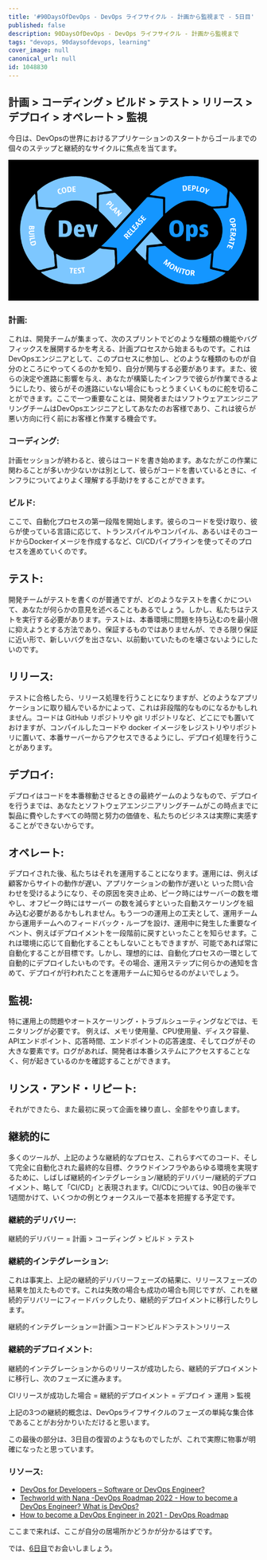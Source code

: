 ```yaml
---
title: '#90DaysOfDevOps - DevOps ライフサイクル - 計画から監視まで - 5日目'
published: false
description: 90DaysOfDevOps - DevOps ライフサイクル - 計画から監視まで
tags: "devops, 90daysofdevops, learning"
cover_image: null
canonical_url: null
id: 1048830
---
```

## 計画 > コーディング > ビルド > テスト > リリース > デプロイ > オペレート > 監視

今日は、DevOpsの世界におけるアプリケーションのスタートからゴールまでの個々のステップと継続的なサイクルに焦点を当てます。

![DevOps](Images/Day5_DevOps8.png)

### 計画:

これは、開発チームが集まって、次のスプリントでどのような種類の機能やバグフィックスを展開するかを考える、計画プロセスから始まるものです。これはDevOpsエンジニアとして、このプロセスに参加し、どのような種類のものが自分のところにやってくるのかを知り、自分が関与する必要があります。また、彼らの決定や進路に影響を与え、あなたが構築したインフラで彼らが作業できるようにしたり、彼らがその進路にいない場合にもっとうまくいくものに舵を切ることができます。ここで一つ重要なことは、開発者またはソフトウェアエンジニアリングチームはDevOpsエンジニアとしてあなたのお客様であり、これは彼らが悪い方向に行く前にお客様と作業する機会です。

### コーディング:

計画セッションが終わると、彼らはコードを書き始めます。あなたがこの作業に関わることが多いか少ないかは別として、彼らがコードを書いているときに、インフラについてよりよく理解する手助けをすることができます。

### ビルド:

ここで、自動化プロセスの第一段階を開始します。彼らのコードを受け取り、彼らが使っている言語に応じて、トランスパイルやコンパイル、あるいはそのコードからDockerイメージを作成するなど、CI/CDパイプラインを使ってそのプロセスを進めていくのです。

## テスト:

開発チームがテストを書くのが普通ですが、どのようなテストを書くかについて、あなたが何らかの意見を述べることもあるでしょう。しかし、私たちはテストを実行する必要があります。テストは、本番環境に問題を持ち込むのを最小限に抑えようとする方法であり、保証するものではありませんが、できる限り保証に近い形で、新しいバグを出さない、以前動いていたものを壊さないようにしたいのです。

## リリース:

テストに合格したら、リリース処理を行うことになりますが、どのようなアプリケーションに取り組んでいるかによって、これは非段階的なものになるかもしれません。コードは GitHub リポジトリや git リポジトリなど、どこにでも置いておけますが、コンパイルしたコードや docker イメージをレジストリやリポジトリに置いて、本番サーバーからアクセスできるようにし、デプロイ処理を行うことがあります。

## デプロイ:

デプロイはコードを本番稼動させるときの最終ゲームのようなもので、デプロイを行うまでは、あなたとソフトウェアエンジニアリングチームがこの時点までに製品に費やしたすべての時間と努力の価値を、私たちのビジネスは実際に実感することができないからです。

## オペレート:

デプロイされた後、私たちはそれを運用することになります。運用には、例えば顧客からサイトの動作が遅い、アプリケーションの動作が遅いと いった問い合わせを受けるようになり、その原因を突き止め、ピーク時にはサーバーの数を増やし、オフピーク時にはサーバー の数を減らすといった自動スケーリングを組み込む必要があるかもしれません。もう一つの運用上の工夫として、運用チームから運用チームへのフィードバック・ループを設け、運用中に発生した重要なイベント、例えばデプロイメントを一段階前に戻すといったことを知らせます。これは環境に応じて自動化することもしないこともできますが、可能であれば常に自動化することが目標です。しかし、理想的には、自動化プロセスの一環として自動的にデプロイしたいものです。その場合、運用ステップに何らかの通知を含めて、デプロイが行われたことを運用チームに知らせるのがよいでしょう。

## 監視:

特に運用上の問題やオートスケーリング・トラブルシューティングなどでは、モニタリングが必要です。
例えば、メモリ使用量、CPU使用量、ディスク容量、APIエンドポイント、応答時間、エンドポイントの応答速度、そしてログがその大きな要素です。ログがあれば、開発者は本番システムにアクセスすることなく、何が起きているのかを確認することができます。

## リンス・アンド・リピート:

それができたら、また最初に戻って企画を練り直し、全部をやり直します。

## 継続的に

多くのツールが、上記のような継続的なプロセス、これらすべてのコード、そして完全に自動化された最終的な目標、クラウドインフラやあらゆる環境を実現するために、しばしば継続的インテグレーション/継続的デリバリー/継続的デプロイメント、略して「CI/CD」と表現されます。CI/CDについては、90日の後半で1週間かけて、いくつかの例とウォークスルーで基本を把握する予定です。

### 継続的デリバリー:

継続的デリバリー = 計画 > コーディング > ビルド > テスト

### 継続的インテグレーション:

これは事実上、上記の継続的デリバリーフェーズの結果に、リリースフェーズの結果を加えたものです。これは失敗の場合も成功の場合も同じですが、これを継続的デリバリーにフィードバックしたり、継続的デプロイメントに移行したりします。

継続的インテグレーション＝計画＞コード＞ビルド＞テスト＞リリース

### 継続的デプロイメント:

継続的インテグレーションからのリリースが成功したら、継続的デプロイメントに移行し、次のフェーズに進みます。

CIリリースが成功した場合 = 継続的デプロイメント = デプロイ > 運用 > 監視

上記の3つの継続的概念は、DevOpsライフサイクルのフェーズの単純な集合体であることがお分かりいただけると思います。

この最後の部分は、3日目の復習のようなものでしたが、これで実際に物事が明確になったと思っています。

### リソース:

- [DevOps for Developers – Software or DevOps Engineer?](https://www.youtube.com/watch?v=a0-uE3rOyeU)
- [Techworld with Nana -DevOps Roadmap 2022 - How to become a DevOps Engineer? What is DevOps? ](https://www.youtube.com/watch?v=9pZ2xmsSDdo&t=125s)
- [How to become a DevOps Engineer in 2021 - DevOps Roadmap](https://www.youtube.com/watch?v=5pxbp6FyTfk)

ここまで来れば、ここが自分の居場所かどうかが分かるはずです。

では、[6日目](day06.md)でお会いしましょう。
